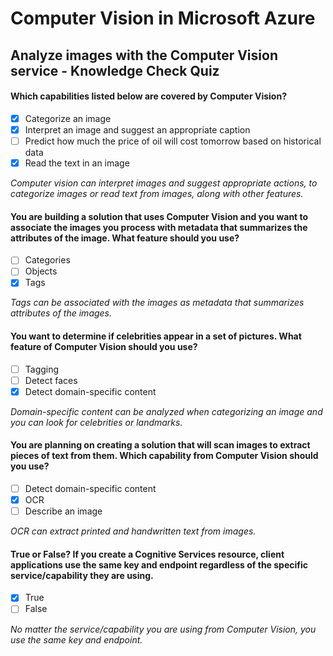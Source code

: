 # Computer Vision in Microsoft Azure
## Analyze images with the Computer Vision service - Knowledge Check Quiz

#### Which capabilities listed below are covered by Computer Vision?

- [x] Categorize an image
- [x] Interpret an image and suggest an appropriate caption
- [ ] Predict how much the price of oil will cost tomorrow based on historical data
- [x] Read the text in an image

*Computer vision can interpret images and suggest appropriate actions, to categorize images or read text from images, along with other features.*

#### You are building a solution that uses Computer Vision and you want to associate the images you process with metadata that summarizes the attributes of the image. What feature should you use?

- [ ] Categories
- [ ] Objects
- [x] Tags

*Tags can be associated with the images as metadata that summarizes attributes of the images.*

#### You want to determine if celebrities appear in a set of pictures. What feature of Computer Vision should you use?

- [ ] Tagging
- [ ] Detect faces
- [x] Detect domain-specific content

*Domain-specific content can be analyzed when categorizing an image and you can look for celebrities or landmarks.*

#### You are planning on creating a solution that will scan images to extract pieces of text from them. Which capability from Computer Vision should you use?

- [ ] Detect domain-specific content
- [x] OCR
- [ ] Describe an image

*OCR can extract printed and handwritten text from images.*

#### True or False? If you create a Cognitive Services resource, client applications use the same key and endpoint regardless of the specific service/capability they are using.

- [x] True
- [ ] False

*No matter the service/capability you are using from Computer Vision, you use the same key and endpoint.*
